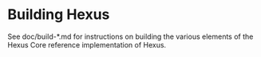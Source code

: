 Building Hexus
=============

See doc/build-*.md for instructions on building the various
elements of the Hexus Core reference implementation of Hexus.
